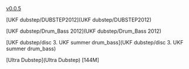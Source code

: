 [v0.0.5](https://github.com/littleflute/dubstep/edit/master/README.md)

[UKF dubstep/DUBSTEP2012](UKF dubstep/DUBSTEP2012)

[UKF dubstep/Drum_Bass 2012](UKF dubstep/Drum_Bass 2012)

[UKF dubstep/disc 3. UKF summer drum_bass](UKF dubstep/disc 3. UKF summer drum_bass)

[Ultra Dubstep](Ultra Dubstep) [144M]
